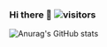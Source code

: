 ### Hi there 👋  ![visitors](https://visitor-badge.glitch.me/badge?page_id=rootedbox.github.profile)

![Anurag's GitHub stats](https://github-readme-stats.vercel.app/api?username=rootedbox&count_private=true&show_icons=true&theme=radical)



<!--
**rootedbox/rootedbox** is a ✨ _special_ ✨ repository because its `README.md` (this file) appears on your GitHub profile.

Here are some ideas to get you started:

- 🔭 I’m currently working on ...
- 🌱 I’m currently learning ...
- 👯 I’m looking to collaborate on ...
- 🤔 I’m looking for help with ...
- 💬 Ask me about ...
- 📫 How to reach me: ...
- 😄 Pronouns: ...
- ⚡ Fun fact: ...
-->
